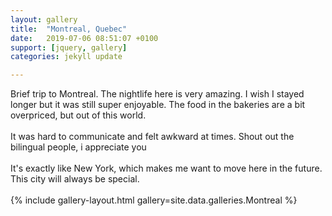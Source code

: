 ```yaml
---
layout: gallery
title:  "Montreal, Quebec"
date:   2019-07-06 08:51:07 +0100
support: [jquery, gallery]
categories: jekyll update

---
```


Brief trip to Montreal. The nightlife here is very amazing. I wish I stayed longer but it was still super enjoyable. The food in the bakeries are a bit overpriced, but out of this world.
<br />
<br />
It was hard to communicate and felt awkward at times. Shout out the bilingual people, i appreciate you
<br />
<br />
It's exactly like New York, which makes me want to move here in the future. This city will always be special.
<br />
<br />
{% include gallery-layout.html gallery=site.data.galleries.Montreal %}
